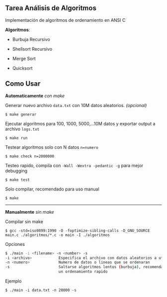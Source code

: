 ## Tarea Análisis de Algoritmos

Implementación de algoritmos de ordenamiento en ANSI C

**Algoritmos**:

*   Burbuja Recursivo

*   Shellsort Recursivo

*   Merge Sort

*   Quicksort

## Como Usar

**Automaticamente** *con make*

Generar nuevo archivo `data.txt` con 10M datos aleatorios. *(opcional)*

    $ make generar

Ejecutar algoritmos para 100, 1000, 5000,...10M datos y exportar output a archivo `logs.txt`

    $ make run

Testear algoritmos solo con N datos `n=numero`

    $ make check n=2000000

Testeo rapido, compila con `-Wall -Wextra -pedantic -g` para mejor debugging

    $ make test

Solo compilar, recomendado para uso manual

    $ make

***

**Manualmente** *sin make*

Compilar sin make

    $ gcc -std=iso9899:1990 -O -foptimize-sibling-calls -D_GNU_SOURCE main.c ./algoritmos/*.c -o main -I ./algoritmos

Opciones

```bash
$ ./main -i <filename> -n <number> -s
-i <archivo>            Especifica el archivo con datos aleatorios a utilizar
-n <numero>             Numero de datos o lineas que se ordenaran
-s                      Saltarse algoritmos lentos (burbuja), recomendado si solo se busca hacer
                        un ordenamiento rapido
```

Ejemplo

    $ ./main -i data.txt -n 20000 -s
